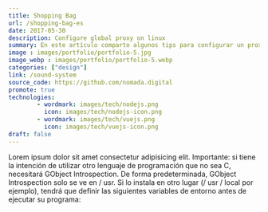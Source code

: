 ```yaml
---
title: Shopping Bag
url: /shopping-bag-es
date: 2017-05-30
description: Configure global proxy on linux
summary: En este artículo comparto algunos tips para configurar un proxy global en sistemas operativos GNU/Linux. Mula mierdadkjf rfkrg kg gh iwge kwj kgwegje hgqh g gog rjgjkregrekghe rgk gkr gkh rgkqkrh glrlelgkrgqiurgi3rhgrh gr g urg3g fu a yjagf uafue uyeg uf ueghehgkewhg wg ew gweg wehe egeh  mg bgwg iwgwbgj wgw gjwgh  gw
image : images/portfolio/portfolio-5.jpg
image_webp : images/portfolio/portfolio-5.webp
categories: ["design"]
link: /sound-system
source_code: https://github.com/nomada.digital
promote: true
technologies:
        - wordmark: images/tech/nodejs.png
          icon: images/tech/nodejs-icon.png
        - wordmark: images/tech/vuejs.png
          icon: images/tech/vuejs-icon.png
draft: false
---
```


Lorem ipsum dolor sit amet consectetur adipisicing elit. Importante: si tiene la intención de utilizar otro lenguaje de programación que no sea C, necesitará GObject Introspection. De forma predeterminada, GObject Introspection solo se ve en / usr. Si lo instala en otro lugar (/ usr / local por ejemplo), tendrá que definir las siguientes variables de entorno antes de ejecutar su programa:
